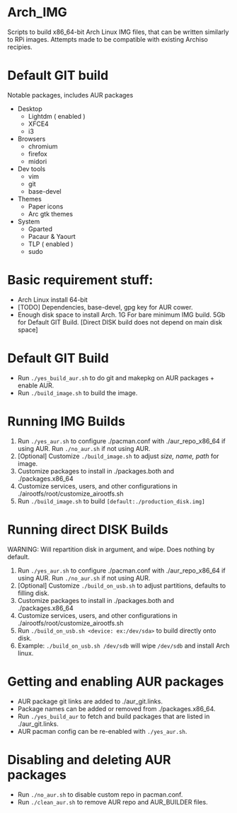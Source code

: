 # Arch_IMG
Scripts to build x86_64-bit Arch Linux IMG files, that can be written similarly to RPi images. Attempts made to be compatible with existing Archiso recipies.


# Default GIT build
Notable packages, includes AUR packages

   * Desktop
     - Lightdm ( enabled )
     - XFCE4
     - i3
   * Browsers
     - chromium
     - firefox
     - midori
   * Dev tools
     - vim
     - git
     - base-devel
   * Themes
     - Paper icons
     - Arc gtk themes
   * System
     - Gparted
     - Pacaur & Yaourt
     - TLP ( enabled )
     - sudo

# Basic requirement stuff:
  - Arch Linux install 64-bit
  - [TODO] Dependencies, base-devel, gpg key for AUR cower.
  - Enough disk space to install Arch. 1G For bare minimum IMG build. 5Gb for Default GIT Build. [Direct DISK build does not depend on main disk space]

# Default GIT Build
* Run `./yes_build_aur.sh` to do git and makepkg on AUR packages + enable AUR.
* Run `./build_image.sh` to build the image.

# Running IMG Builds
1. Run `./yes_aur.sh` to configure ./pacman.conf with ./aur_repo_x86_64 if using AUR. Run `./no_aur.sh` if not using AUR.
2. [Optional] Customize `./build_image.sh` to adjust *size, name, path* for image.
3. Customize packages to install in ./packages.both and ./packages.x86_64
4. Customize services, users, and other configurations in ./airootfs/root/customize_airootfs.sh
5. Run `./build_image.sh` to build `[default:./production_disk.img]`

# Running direct DISK Builds
WARNING: Will repartition disk in argument, and wipe. Does nothing by default.
1. Run `./yes_aur.sh` to configure ./pacman.conf with ./aur_repo_x86_64 if using AUR. Run `./no_aur.sh` if not using AUR.
2. [Optional] Customize `./build_on_usb.sh` to adjust partitions, defaults to filling disk.
3. Customize packages to install in ./packages.both and ./packages.x86_64
4. Customize services, users, and other configurations in ./airootfs/root/customize_airootfs.sh
5. Run `./build_on_usb.sh <device: ex:/dev/sda>` to build directly onto disk.
6. Example: `./build_on_usb.sh /dev/sdb` will wipe `/dev/sdb` and install Arch linux.

# Getting and enabling AUR packages
* AUR package git links are added to ./aur_git.links.
* Package names can be added or removed from ./packages.x86_64.
* Run `./yes_build_aur` to fetch and build packages that are listed in ./aur_git.links.
* AUR pacman config can be re-enabled with `./yes_aur.sh`.

# Disabling and deleting AUR packages
* Run `./no_aur.sh` to disable custom repo in pacman.conf.
* Run `./clean_aur.sh` to remove AUR repo and AUR_BUILDER files.
